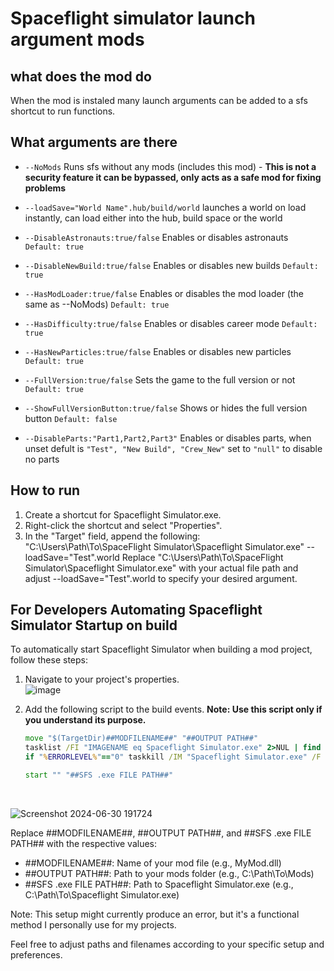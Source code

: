 
# Spaceflight simulator launch argument mods

## what does the mod do
When the mod is instaled many launch arguments can be added to a sfs shortcut to run functions.

## What arguments are there
- `--NoMods` Runs sfs without any mods (includes this mod) - **This is not a security feature it can be bypassed, only acts as a safe mod for fixing problems**
-  `--loadSave="World Name".hub/build/world` launches a world on load instantly, can load either into the hub, build space or the world

- `--DisableAstronauts:true/false` Enables or disables astronauts `Default: true`
- `--DisableNewBuild:true/false` Enables or disables new builds `Default: true`
- `--HasModLoader:true/false` Enables or disables the mod loader (the same as --NoMods) `Default: true`
- `--HasDifficulty:true/false` Enables or disables career mode `Default: true`
- `--HasNewParticles:true/false` Enables or disables new particles `Default: true`
- `--FullVersion:true/false` Sets the game to the full version or not `Default: true`
- `--ShowFullVersionButton:true/false` Shows or hides the full version button `Default: false`
- `--DisableParts:"Part1,Part2,Part3"` Enables or disables parts, when unset defult is `"Test", "New Build", "Crew_New"` set to `"null"` to disable no parts

## How to run
1. Create a shortcut for Spaceflight Simulator.exe.
2. Right-click the shortcut and select "Properties".
3. In the "Target" field, append the following:
   "C:\Users\Path\To\SpaceFlight Simulator\Spaceflight Simulator.exe" --loadSave="Test".world
   Replace "C:\Users\Path\To\SpaceFlight Simulator\Spaceflight Simulator.exe" with your actual file path and adjust --loadSave="Test".world to specify your desired argument.

## For Developers Automating Spaceflight Simulator Startup on build

To automatically start Spaceflight Simulator when building a mod project, follow these steps:

1. Navigate to your project's properties. <br>
  ![image](https://github.com/Cratior/SFS-Launch-Args-Mod/assets/55932656/82bd2c3f-00d1-4420-9fae-cfcd171d5502)

2. Add the following script to the build events. **Note: Use this script only if you understand its purpose.**
   ```bat
   move "$(TargetDir)##MODFILENAME##" "##OUTPUT PATH##"
   tasklist /FI "IMAGENAME eq Spaceflight Simulator.exe" 2>NUL | find /I /N "Spaceflight Simulator.exe">NUL
   if "%ERRORLEVEL%"=="0" taskkill /IM "Spaceflight Simulator.exe" /F

   start "" "##SFS .exe FILE PATH##"
   ```
   <br>
![Screenshot 2024-06-30 191724](https://github.com/Cratior/SFS-Launch-Args-Mod/assets/55932656/db4b8814-232f-41b4-ae21-04c21e272fa5)


   Replace ##MODFILENAME##, ##OUTPUT PATH##, and ##SFS .exe FILE PATH## with the respective values:
   - ##MODFILENAME##: Name of your mod file (e.g., MyMod.dll)
   - ##OUTPUT PATH##: Path to your mods folder (e.g., C:\Path\To\Mods\)
   - ##SFS .exe FILE PATH##: Path to Spaceflight Simulator.exe (e.g., C:\Path\To\Spaceflight Simulator.exe)

Note: This setup might currently produce an error, but it's a functional method I personally use for my projects.

Feel free to adjust paths and filenames according to your specific setup and preferences.
